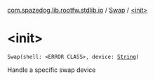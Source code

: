 [com.spazedog.lib.rootfw.stdlib.io](../index.md) / [Swap](index.md) / [&lt;init&gt;](.)

# &lt;init&gt;

`Swap(shell: <ERROR CLASS>, device: `[`String`](https://kotlinlang.org/api/latest/jvm/stdlib/kotlin/-string/index.html)`)`

Handle a specific swap device

